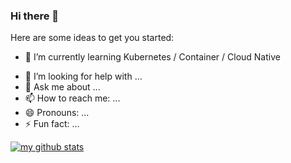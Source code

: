 ### Hi there 👋

Here are some ideas to get you started:

<!-- - 🔭 I’m currently working on ... -->
- 🌱 I’m currently learning Kubernetes / Container / Cloud Native
<!-- - 👯 I’m looking to collaborate on ... -->
- 🤔 I’m looking for help with ...
- 💬 Ask me about ...
- 📫 How to reach me: ...
- 😄 Pronouns: ...
- ⚡ Fun fact: ...

[![my github stats](https://github-readme-stats.vercel.app/api?username=baiyutang)](https://github.com/baiyutang)
